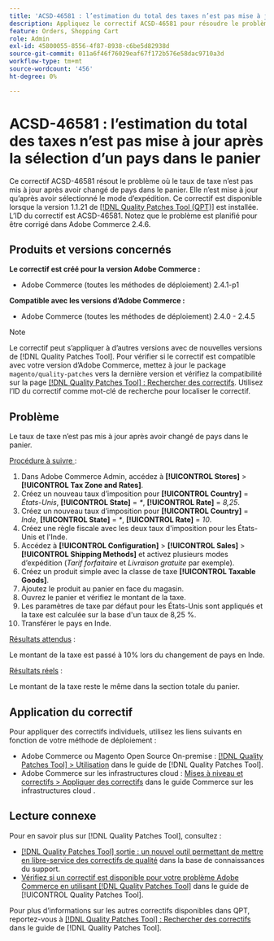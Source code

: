 ```yaml
---
title: 'ACSD-46581 : l’estimation du total des taxes n’est pas mise à jour après la sélection d’un pays dans le panier'
description: Appliquez le correctif ACSD-46581 pour résoudre le problème d’Adobe Commerce où le taux de taxe n’est pas mis à jour après avoir changé de pays dans le panier.
feature: Orders, Shopping Cart
role: Admin
exl-id: 45800055-8556-4f87-8938-c6be5d82938d
source-git-commit: 011a6f46f76029eaf67f172b576e58dac9710a3d
workflow-type: tm+mt
source-wordcount: '456'
ht-degree: 0%

---
```


# ACSD-46581 : l’estimation du total des taxes n’est pas mise à jour après la sélection d’un pays dans le panier

Ce correctif ACSD-46581 résout le problème où le taux de taxe n’est pas mis à jour après avoir changé de pays dans le panier. Elle n’est mise à jour qu’après avoir sélectionné le mode d’expédition. Ce correctif est disponible lorsque la version 1.1.21 de [[!DNL Quality Patches Tool (QPT)]](https://experienceleague.adobe.com/en/docs/commerce-operations/tools/quality-patches-tool/quality-patches-tool-to-self-serve-quality-patches) est installée. L’ID du correctif est ACSD-46581. Notez que le problème est planifié pour être corrigé dans Adobe Commerce 2.4.6.

## Produits et versions concernés

**Le correctif est créé pour la version Adobe Commerce :**
* Adobe Commerce (toutes les méthodes de déploiement) 2.4.1-p1

**Compatible avec les versions d’Adobe Commerce :**
* Adobe Commerce (toutes les méthodes de déploiement) 2.4.0 - 2.4.5

>[!NOTE]
>
>Le correctif peut s’appliquer à d’autres versions avec de nouvelles versions de [!DNL Quality Patches Tool]. Pour vérifier si le correctif est compatible avec votre version d’Adobe Commerce, mettez à jour le package `magento/quality-patches` vers la dernière version et vérifiez la compatibilité sur la page [[!DNL Quality Patches Tool] : Rechercher des correctifs](https://experienceleague.adobe.com/tools/commerce-quality-patches/index.html). Utilisez l’ID du correctif comme mot-clé de recherche pour localiser le correctif.

## Problème

Le taux de taxe n’est pas mis à jour après avoir changé de pays dans le panier.

<u>Procédure à suivre </u> :

1. Dans Adobe Commerce Admin, accédez à **[!UICONTROL Stores]** > **[!UICONTROL Tax Zone and Rates]**.
1. Créez un nouveau taux d’imposition pour **[!UICONTROL Country]** = _États-Unis_, **[!UICONTROL State]** = _*_, **[!UICONTROL Rate]** = _8,25_.
1. Créez un nouveau taux d’imposition pour **[!UICONTROL Country]** = _Inde_, **[!UICONTROL State]** = _*_, **[!UICONTROL Rate]** = _10_.
1. Créez une règle fiscale avec les deux taux d&#39;imposition pour les États-Unis et l&#39;Inde.
1. Accédez à **[!UICONTROL Configuration]** > **[!UICONTROL Sales]** > **[!UICONTROL Shipping Methods]** et activez plusieurs modes d’expédition (_Tarif forfaitaire_ et _Livraison gratuite_ par exemple).
1. Créez un produit simple avec la classe de taxe **[!UICONTROL Taxable Goods]**.
1. Ajoutez le produit au panier en face du magasin.
1. Ouvrez le panier et vérifiez le montant de la taxe.
1. Les paramètres de taxe par défaut pour les États-Unis sont appliqués et la taxe est calculée sur la base d&#39;un taux de 8,25 %.
1. Transférer le pays en Inde.

<u>Résultats attendus</u> :

Le montant de la taxe est passé à 10% lors du changement de pays en Inde.

<u>Résultats réels</u> :

Le montant de la taxe reste le même dans la section totale du panier.

## Application du correctif

Pour appliquer des correctifs individuels, utilisez les liens suivants en fonction de votre méthode de déploiement :

* Adobe Commerce ou Magento Open Source On-premise : [[!DNL Quality Patches Tool] > Utilisation](/help/tools/quality-patches-tool/usage.md) dans le guide de [!DNL Quality Patches Tool].
* Adobe Commerce sur les infrastructures cloud : [Mises à niveau et correctifs > Appliquer des correctifs](https://experienceleague.adobe.com/docs/commerce-cloud-service/user-guide/develop/upgrade/apply-patches.html) dans le guide Commerce sur les infrastructures cloud .

## Lecture connexe

Pour en savoir plus sur [!DNL Quality Patches Tool], consultez :

* [[!DNL Quality Patches Tool] sortie : un nouvel outil permettant de mettre en libre-service des correctifs de qualité](https://experienceleague.adobe.com/en/docs/commerce-operations/tools/quality-patches-tool/quality-patches-tool-to-self-serve-quality-patches) dans la base de connaissances du support.
* [Vérifiez si un correctif est disponible pour votre problème Adobe Commerce en utilisant [!DNL Quality Patches Tool]](/help/tools/quality-patches-tool/patches-available-in-qpt/check-patch-for-magento-issue-with-magento-quality-patches.md) dans le guide de [!UICONTROL Quality Patches Tool].


Pour plus d’informations sur les autres correctifs disponibles dans QPT, reportez-vous à [[!DNL Quality Patches Tool] : Rechercher des correctifs](https://experienceleague.adobe.com/tools/commerce-quality-patches/index.html) dans le guide de [!DNL Quality Patches Tool].
